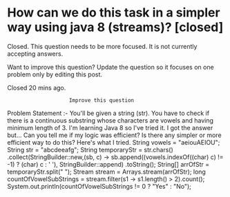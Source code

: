 
# How can we do this task in a simpler way using java 8 (streams)? [closed]







Closed. This question needs to be more focused. It is not currently accepting answers.
                        
                    










Want to improve this question? Update the question so it focuses on one problem only by editing this post.


Closed 20 mins ago.







                        Improve this question
                    



Problem Statement :- You'll be given a string (str). You have to check if there is a continuous substring whose characters are vowels and having minimum length of 3.
I'm learning Java 8 so I've tried it. I got the answer but... Can you tell me if my logic was efficient? Is there any simpler or more efficient way to do this?
Here's what I tried.
String vowels = "aeiouAEIOU";
String str = "abcdeeafg";
String temporaryStr = str.chars()
            .collect(StringBuilder::new,(sb, c) -> sb.append((vowels.indexOf((char) c) != -1) ? (char) c : ' '), StringBuilder::append)
            .toString();
String[] arrOfStr = temporaryStr.split(" ");
Stream<String> stream = Arrays.stream(arrOfStr);
long countOfVowelSubStrings = stream.filter(s1 -> s1.length() > 2).count();
System.out.println(countOfVowelSubStrings != 0 ? "Yes" : "No");


        